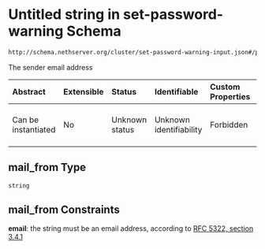 # Untitled string in set-password-warning Schema

```txt
http://schema.nethserver.org/cluster/set-password-warning-input.json#/properties/mail_from
```

The sender email address

| Abstract            | Extensible | Status         | Identifiable            | Custom Properties | Additional Properties | Access Restrictions | Defined In                                                                                          |
| :------------------ | :--------- | :------------- | :---------------------- | :---------------- | :-------------------- | :------------------ | :-------------------------------------------------------------------------------------------------- |
| Can be instantiated | No         | Unknown status | Unknown identifiability | Forbidden         | Allowed               | none                | [set-password-warning-input.json\*](cluster/set-password-warning-input.json "open original schema") |

## mail\_from Type

`string`

## mail\_from Constraints

**email**: the string must be an email address, according to [RFC 5322, section 3.4.1](https://tools.ietf.org/html/rfc5322 "check the specification")
